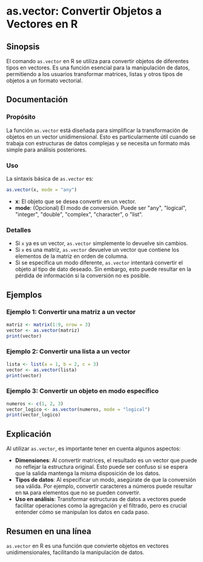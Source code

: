 <!--
Meta Description: # as.vector: Convertir Objetos a Vectores en R ## Sinopsis El comando `as.vector` en R se utiliza para convertir objetos de diferentes tipos en vector...
Meta Keywords: vector, convertir, datos, que, una
-->

# as.vector: Convertir Objetos a Vectores en R

## Sinopsis
El comando `as.vector` en R se utiliza para convertir objetos de diferentes tipos en vectores. Es una función esencial para la manipulación de datos, permitiendo a los usuarios transformar matrices, listas y otros tipos de objetos a un formato vectorial.

## Documentación
### Propósito
La función `as.vector` está diseñada para simplificar la transformación de objetos en un vector unidimensional. Esto es particularmente útil cuando se trabaja con estructuras de datos complejas y se necesita un formato más simple para análisis posteriores.

### Uso
La sintaxis básica de `as.vector` es:

```R
as.vector(x, mode = "any")
```

- **x**: El objeto que se desea convertir en un vector.
- **mode**: (Opcional) El modo de conversión. Puede ser "any", "logical", "integer", "double", "complex", "character", o "list".

### Detalles
- Si `x` ya es un vector, `as.vector` simplemente lo devuelve sin cambios.
- Si `x` es una matriz, `as.vector` devuelve un vector que contiene los elementos de la matriz en orden de columna.
- Si se especifica un modo diferente, `as.vector` intentará convertir el objeto al tipo de dato deseado. Sin embargo, esto puede resultar en la pérdida de información si la conversión no es posible.

## Ejemplos
### Ejemplo 1: Convertir una matriz a un vector
```R
matriz <- matrix(1:9, nrow = 3)
vector <- as.vector(matriz)
print(vector)
```

### Ejemplo 2: Convertir una lista a un vector
```R
lista <- list(a = 1, b = 2, c = 3)
vector <- as.vector(lista)
print(vector)
```

### Ejemplo 3: Convertir un objeto en modo específico
```R
numeros <- c(1, 2, 3)
vector_logico <- as.vector(numeros, mode = "logical")
print(vector_logico)
```

## Explicación
Al utilizar `as.vector`, es importante tener en cuenta algunos aspectos:
- **Dimensiones**: Al convertir matrices, el resultado es un vector que puede no reflejar la estructura original. Esto puede ser confuso si se espera que la salida mantenga la misma disposición de los datos.
- **Tipos de datos**: Al especificar un modo, asegúrate de que la conversión sea válida. Por ejemplo, convertir caracteres a números puede resultar en `NA` para elementos que no se pueden convertir.
- **Uso en análisis**: Transformar estructuras de datos a vectores puede facilitar operaciones como la agregación y el filtrado, pero es crucial entender cómo se manipulan los datos en cada paso.

## Resumen en una línea
`as.vector` en R es una función que convierte objetos en vectores unidimensionales, facilitando la manipulación de datos.